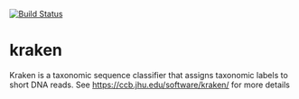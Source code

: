 [![Build Status](https://travis-ci.org/EagleGenomics-cookbooks/kraken.svg?branch=master)](https://travis-ci.org/EagleGenomics-cookbooks/kraken)

# kraken

Kraken is a taxonomic sequence classifier that assigns taxonomic labels to short DNA reads. See https://ccb.jhu.edu/software/kraken/ for more details
